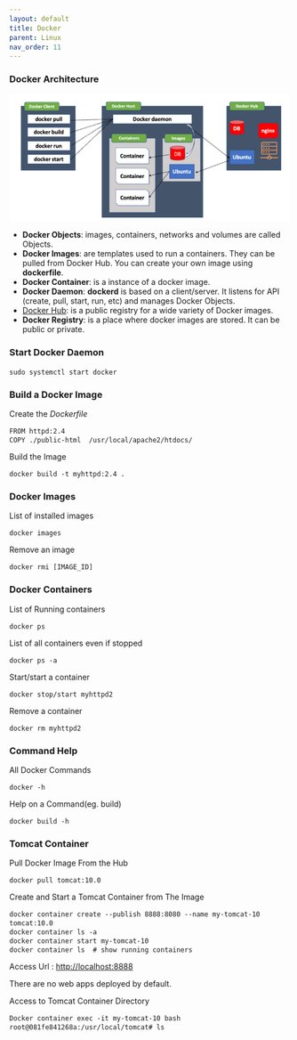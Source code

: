 ```yaml
---
layout: default
title: Docker
parent: Linux
nav_order: 11
---
```


### Docker Architecture
![docker](/docs/images/docker-architecture.png)

- **Docker Objects**: images, containers, networks and volumes are called Objects.
- **Docker Images**: are  templates used to run a containers. They can be pulled from Docker Hub. You can create your own image using **dockerfile**.
- **Docker Container**: is a instance of a docker image.
- **Docker Daemon**: **dockerd** is based on a client/server. It listens for API (create, pull, start, run, etc) and manages Docker Objects.
- [Docker Hub](https://hub.docker.com): is a public registry for a wide variety of Docker images.
- **Docker Registry**: is a place where docker images are stored. It can be public or private.


### Start Docker Daemon
    sudo systemctl start docker

### Build a Docker Image
Create the  *Dockerfile*

    FROM httpd:2.4
    COPY ./public-html  /usr/local/apache2/htdocs/

Build the Image

    docker build -t myhttpd:2.4 .


### Docker Images
List of installed images

    docker images

Remove an image

    docker rmi [IMAGE_ID]


### Docker Containers
List of Running containers

    docker ps

List of all containers even if stopped

    docker ps -a

Start/start a container

    docker stop/start myhttpd2

Remove a container

    docker rm myhttpd2

### Command Help
All Docker Commands

    docker -h

Help on a Command(eg. build)

    docker build -h


### Tomcat Container
Pull Docker Image From the Hub

    docker pull tomcat:10.0

Create and Start a Tomcat Container from The Image

    docker container create --publish 8888:8080 --name my-tomcat-10 tomcat:10.0
    docker container ls -a
    docker container start my-tomcat-10
    docker container ls  # show running containers

Access Url : <http://localhost:8888>

There are no web apps deployed by default.

Access to Tomcat Container Directory

    Docker container exec -it my-tomcat-10 bash
    root@081fe841268a:/usr/local/tomcat# ls
    